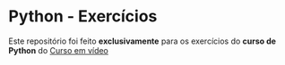 # Python - Exercícios

Este repositório foi feito __exclusivamente__ para os exercícios do __curso de Python__ do [Curso em vídeo](https://www.cursoemvideo.com)
